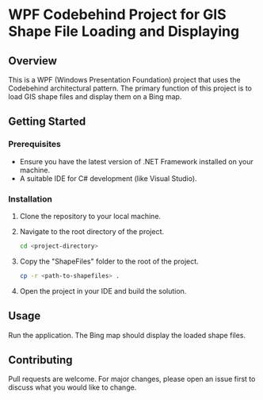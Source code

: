 # WPF Codebehind Project for GIS Shape File Loading and Displaying

## Overview
This is a WPF (Windows Presentation Foundation) project that uses the Codebehind architectural pattern. The primary function of this project is to load GIS shape files and display them on a Bing map.

## Getting Started

### Prerequisites
- Ensure you have the latest version of .NET Framework installed on your machine.
- A suitable IDE for C# development (like Visual Studio).

### Installation
1. Clone the repository to your local machine.
2. Navigate to the root directory of the project.

    ```bash
    cd <project-directory>
    ```
3. Copy the "ShapeFiles" folder to the root of the project.

    ```bash
    cp -r <path-to-shapefiles> .
    ```
4. Open the project in your IDE and build the solution.

## Usage
Run the application. The Bing map should display the loaded shape files.

## Contributing
Pull requests are welcome. For major changes, please open an issue first to discuss what you would like to change.
